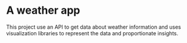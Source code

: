 # A weather app

This project use an API to get data about weather information and uses visualization libraries to represent the data and proportionate insights.